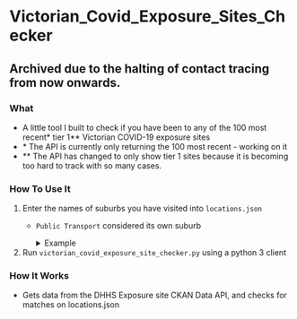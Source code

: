 # Victorian_Covid_Exposure_Sites_Checker


## **Archived due to the halting of contact tracing from now onwards.**

### What
- A little tool I built to check if you have been to any of the 100 most recent\* tier 1\** Victorian COVID-19 exposure sites
- \* The API is currently only returning the 100 most recent - working on it
- \** The API has changed to only show tier 1 sites because it is becoming too hard to track with so many cases.

### How To Use It
1. Enter the names of suburbs you have visited into `locations.json`
	- `Public Transport` considered its own suburb
		<details>
			<summary>Example</summary>
	
			{
				"locations": [
					"Melbourne",
					"Public Transport"
				]
			}
	
		</details>
2. Run `victorian_covid_exposure_site_checker.py` using a python 3 client

### How It Works
- Gets data from the DHHS Exposure site CKAN Data API, and checks for matches on locations.json


